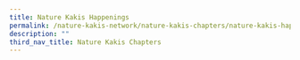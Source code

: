 ```yaml
---
title: Nature Kakis Happenings
permalink: /nature-kakis-network/nature-kakis-chapters/nature-kakis-happenings/
description: ""
third_nav_title: Nature Kakis Chapters
---
```

